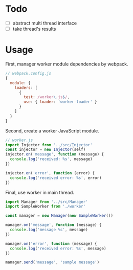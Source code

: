 # Todo
+ [ ] abstract multi thread interface
+ [ ] take thread's results

# Usage
First, manager worker module dependencies by webpack.
```js
// webpack.config.js
{
  module: {
    loaders: [
      {
        test: /worker\.js$/,
        use: { loader: 'worker-loader' }
      }
    ]
  }
}
```

Second, create a worker JavaScript module.
```js
// worker.js
import Injector from '../src/Injector'
const injector = new Injector(self)
injector.on('message', function (message) {
  console.log('received: %s', message)
})

injector.on('error', function (error) {
  console.log('received error: %s', error)
})
```

Final, use worker in main thread.
```js
import Manager from '../src/Manager'
import SampleWorker from './worker'

const manager = new Manager(new SampleWorker())

manager.on('message', function (message) {
  console.log('message %s', message)
})

manager.on('error', function (message) {
  console.log('received error: %s', message)
})

manager.send('message', 'sample message')
```


